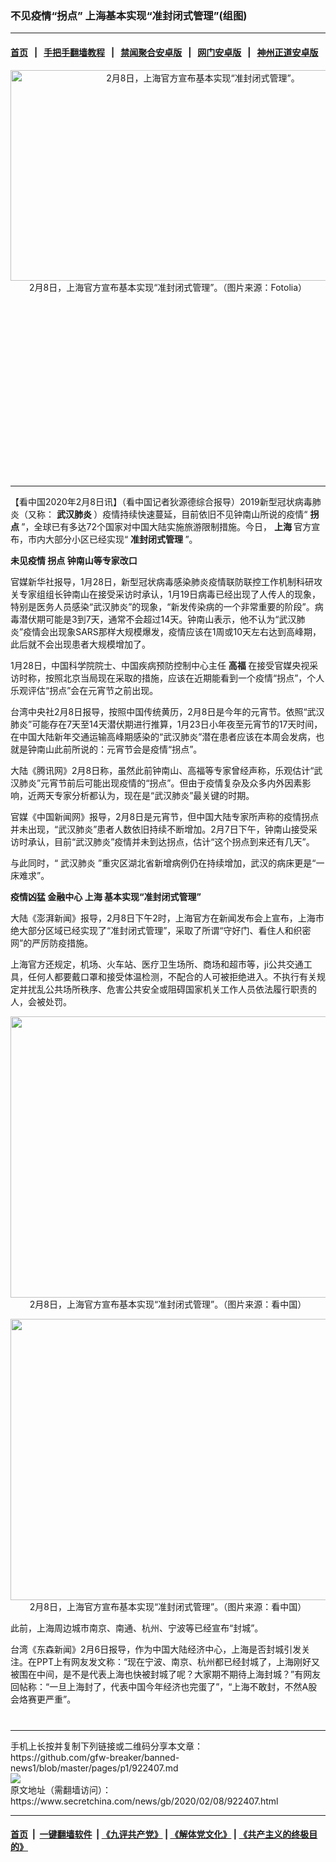 ### 不见疫情“拐点” 上海基本实现“准封闭式管理”(组图)
------------------------

#### [首页](https://github.com/gfw-breaker/banned-news1/blob/master/README.md) &nbsp;&nbsp;|&nbsp;&nbsp; [手把手翻墙教程](https://github.com/gfw-breaker/guides/wiki) &nbsp;&nbsp;|&nbsp;&nbsp; [禁闻聚合安卓版](https://github.com/gfw-breaker/bn-android) &nbsp;&nbsp;|&nbsp;&nbsp; [网门安卓版](https://github.com/oGate2/oGate) &nbsp;&nbsp;|&nbsp;&nbsp; [神州正道安卓版](https://github.com/SzzdOgate/update) 



<div class="article_right" style="fone-color:#000">
 <p style="text-align: center;">
  <img alt="2月8日，上海官方宣布基本实现“准封闭式管理”。" src="https://img2.secretchina.com/pic/2019/11-16/p2564101a422661499-ss.jpg" style="height:337px; width:600px"/>
  <br>
   2月8日，上海官方宣布基本实现“准封闭式管理”。（图片来源：Fotolia）
   <span id="hideid" name="hideid" style="color:red;display:none;">
    <span href="https://www.secretchina.com">
    </span>
   </span>
  </br>
 </p>
 <div id="txt-mid1-t21-2017">
  <ins class="adsbygoogle" data-ad-client="ca-pub-1276641434651360" data-ad-slot="2451032099" style="display:inline-block;width:336px;height:280px">
  </ins>
  

---


  </div>
 </div>
 <p>
  【看中国2020年2月8日讯】（看中国记者狄源德综合报导）2019新型冠状病毒肺炎（又称：
  <strong>
   <span href="https://www.secretchina.com/news/gb/tag/武汉肺炎" target="_blank">
    武汉肺炎
   </span>
  </strong>
  ）疫情持续快速蔓延，目前依旧不见钟南山所说的疫情“
  <strong>
   拐点
  </strong>
  ”，全球已有多达72个国家对中国大陆实施旅游限制措施。今日，
  <strong>
   上海
  </strong>
  官方宣布，市内大部分小区已经实现“
  <strong>
   准封闭式管理
  </strong>
  ”。
  <span id="hideid" name="hideid" style="color:red;display:none;">
   <span href="https://www.secretchina.com">
   </span>
  </span>
 </p>
 <p>
  <strong>
   未见疫情
   <span href="https://www.secretchina.com/news/gb/tag/拐点" target="_blank">
    拐点
   </span>
   钟南山等专家改口
  </strong>
 </p>
 <p>
  官媒新华社报导，1月28日，新型冠状病毒感染肺炎疫情联防联控工作机制科研攻关专家组组长钟南山在接受采访时承认，1月19日病毒已经出现了人传人的现象，特别是医务人员感染“武汉肺炎”的现象，“新发传染病的一个非常重要的阶段”。病毒潜伏期可能是3到7天，通常不会超过14天。钟南山表示，他不认为“武汉肺炎”疫情会出现象SARS那样大规模爆发，疫情应该在1周或10天左右达到高峰期，此后就不会出现患者大规模增加了。
 </p>
 <p>
  1月28日，中国科学院院士、中国疾病预防控制中心主任
  <strong>
   高福
  </strong>
  在接受官媒央视采访时称，按照北京当局现在采取的措施，应该在近期能看到一个疫情“拐点”，个人乐观评估“拐点”会在元宵节之前出现。
 </p>
 <p>
  台湾中央社2月8日报导，按照中国传统黄历，2月8日是今年的元宵节。依照“武汉肺炎”可能存在7天至14天潜伏期进行推算，1月23日小年夜至元宵节的17天时间，在中国大陆新年交通运输高峰期感染的“武汉肺炎”潜在患者应该在本周会发病，也就是钟南山此前所说的：元宵节会是疫情“拐点”。
 </p>
 <p>
  大陆《腾讯网》2月8日称，虽然此前钟南山、高福等专家曾经声称，乐观估计“武汉肺炎”元宵节前后可能出现疫情的“拐点”。但由于疫情复杂及众多内外因素影响，近两天专家分析都认为，现在是“武汉肺炎”最关键的时期。
 </p>
 <p>
  官媒《中国新闻网》报导，2月8日是元宵节，但中国大陆专家所声称的疫情拐点并未出现，“武汉肺炎”患者人数依旧持续不断增加。2月7日下午，钟南山接受采访时承认，目前“武汉肺炎”疫情并未到达拐点，估计“这个拐点到来还有几天”。
 </p>
 <p>
  与此同时，“
  <span href="https://zh.wikipedia.org/wiki/2019%E6%96%B0%E5%9E%8B%E5%86%A0%E7%8B%80%E7%97%85%E6%AF%92%E7%96%AB%E6%83%85" target="_blank">
   武汉肺炎
  </span>
  ”重灾区湖北省新增病例仍在持续增加，武汉的病床更是“一床难求”。
 </p>
 <p>
  <strong>
   疫情凶猛 金融中心
   <span href="https://www.secretchina.com/news/gb/tag/上海" target="_blank">
    上海
   </span>
   基本实现“准封闭式管理”
  </strong>
 </p>
 <p>
  大陆《澎湃新闻》报导，2月8日下午2时，上海官方在新闻发布会上宣布，上海市绝大部分区域已经实现了“准封闭式管理”，采取了所谓“守好门、看住人和织密网”的严厉防疫措施。
 </p>
 <p>
  上海官方还规定，机场、火车站、医疗卫生场所、商场和超市等，ji公共交通工具，任何人都要戴口罩和接受体温检测，不配合的人可被拒绝进入。不执行有关规定并扰乱公共场所秩序、危害公共安全或阻碍国家机关工作人员依法履行职责的人，会被处罚。
 </p>
 <p style="text-align: center;">
  <img alt="" src="https://img3.secretchina.com/pic/2020/2-8/p2623072a683999664-ss.jpg" style="height:450px; width:600px"/>
  <br>
   2月8日，上海官方宣布基本实现“准封闭式管理”。（图片来源：看中国）
  </br>
 </p>
 <p style="text-align: center;">
  <img alt="" src="https://img3.secretchina.com/pic/2020/2-8/p2623071a714274544-ss.jpg" style="height:450px; width:600px"/>
  <br>
   2月8日，上海官方宣布基本实现“准封闭式管理”。（图片来源：看中国）
  </br>
 </p>
 <p>
  此前，上海周边城市南京、南通、杭州、宁波等已经宣布“封城”。
 </p>
 <p>
  台湾《东森新闻》2月6日报导，作为中国大陆经济中心，上海是否封城引发关注。在PPT上有网友发文称：“现在宁波、南京、杭州都已经封城了，上海刚好又被围在中间，是不是代表上海也快被封城了呢？大家期不期待上海封城？”有网友回帖称：“一旦上海封了，代表中国今年经济也完蛋了”，“上海不敢封，不然A股会烙赛更严重”。
  <center>
   <div>
    <div id="txt-mid2-t22-2017" style="display: block;  max-height: 351px;  overflow: hidden;">
     <div id="SC-21xxx">
     </div>
     <ins class="adsbygoogle" data-ad-client="ca-pub-1276641434651360" data-ad-format="auto" data-ad-slot="4301710469" data-full-width-responsive="true" style="display:block">
     </ins>
    </div>
   </div>
  </center>
  <div style="padding-top:12px;">
  </div>
 </p>
</div>

<hr/>
手机上长按并复制下列链接或二维码分享本文章：<br/>
https://github.com/gfw-breaker/banned-news1/blob/master/pages/p1/922407.md <br/>
<a href='https://github.com/gfw-breaker/banned-news1/blob/master/pages/p1/922407.md'><img src='https://github.com/gfw-breaker/banned-news1/blob/master/pages/p1/922407.md.png'/></a> <br/>
原文地址（需翻墙访问）：https://www.secretchina.com/news/gb/2020/02/08/922407.html


------------------------
#### [首页](https://github.com/gfw-breaker/banned-news1/blob/master/README.md) &nbsp;|&nbsp; [一键翻墙软件](https://github.com/gfw-breaker/nogfw/blob/master/README.md) &nbsp;| [《九评共产党》](https://github.com/gfw-breaker/9ping.md/blob/master/README.md#九评之一评共产党是什么) | [《解体党文化》](https://github.com/gfw-breaker/jtdwh.md/blob/master/README.md) | [《共产主义的终极目的》](https://github.com/gfw-breaker/gczydzjmd.md/blob/master/README.md)


<img src='http://gfw-breaker.win/banned-news/pages/p1/922407.md' width='0px' height='0px'/>
